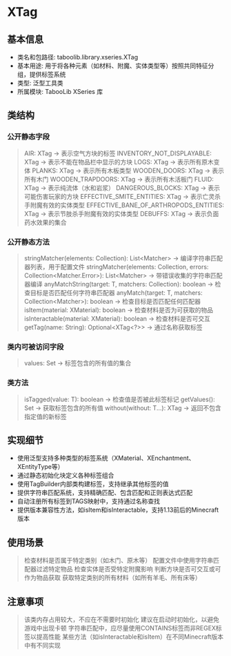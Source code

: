 # XTag
## 基本信息
- 类名和包路径: taboolib.library.xseries.XTag
- 基本用途: 用于将各种元素（如材料、附魔、实体类型等）按照共同特征分组，提供标签系统
- 类型: 泛型工具类
- 所属模块: TabooLib XSeries 库

## 类结构
### 公开静态字段
> AIR: XTag<XMaterial> -> 表示空气方块的标签
> INVENTORY_NOT_DISPLAYABLE: XTag<XMaterial> -> 表示不能在物品栏中显示的方块
> LOGS: XTag<XMaterial> -> 表示所有原木变体
> PLANKS: XTag<XMaterial> -> 表示所有木板类型
> WOODEN_DOORS: XTag<XMaterial> -> 表示所有木门
> WOODEN_TRAPDOORS: XTag<XMaterial> -> 表示所有木活板门
> FLUID: XTag<XMaterial> -> 表示纯流体（水和岩浆）
> DANGEROUS_BLOCKS: XTag<XMaterial> -> 表示可能伤害玩家的方块
> EFFECTIVE_SMITE_ENTITIES: XTag<XEntityType> -> 表示亡灵杀手附魔有效的实体类型
> EFFECTIVE_BANE_OF_ARTHROPODS_ENTITIES: XTag<XEntityType> -> 表示节肢杀手附魔有效的实体类型
> DEBUFFS: XTag<XPotion> -> 表示负面药水效果的集合

### 公开静态方法
> stringMatcher(elements: Collection<String>): List<Matcher<E>> -> 编译字符串匹配器列表，用于配置文件
> stringMatcher(elements: Collection<String>, errors: Collection<Matcher.Error>): List<Matcher<E>> -> 带错误收集的字符串匹配器编译
> anyMatchString(target: T, matchers: Collection<String>): boolean -> 检查目标是否匹配任何字符串匹配器
> anyMatch(target: T, matchers: Collection<Matcher<T>>): boolean -> 检查目标是否匹配任何匹配器
> isItem(material: XMaterial): boolean -> 检查材料是否为可获取的物品
> isInteractable(material: XMaterial): boolean -> 检查材料是否可交互
> getTag(name: String): Optional<XTag<?>> -> 通过名称获取标签

### 类内可被访问字段
> values: Set<T> -> 标签包含的所有值的集合

### 类方法
> isTagged(value: T): boolean -> 检查值是否被此标签标记
> getValues(): Set<T> -> 获取标签包含的所有值
> without(without: T...): XTag<T> -> 返回不包含指定值的新标签

## 实现细节
- 使用泛型支持多种类型的标签系统（XMaterial、XEnchantment、XEntityType等）
- 通过静态初始化块定义各种标签组合
- 使用TagBuilder内部类构建标签，支持继承其他标签的值
- 提供字符串匹配系统，支持精确匹配、包含匹配和正则表达式匹配
- 自动注册所有标签到TAGS映射中，支持通过名称查找
- 提供版本兼容性方法，如isItem和isInteractable，支持1.13前后的Minecraft版本

## 使用场景
> 检查材料是否属于特定类别（如木门、原木等）
> 配置文件中使用字符串匹配器过滤特定物品
> 检查实体是否受特定附魔影响
> 判断方块是否可交互或可作为物品获取
> 获取特定类别的所有材料（如所有羊毛、所有床等）

## 注意事项
> 该类内存占用较大，不应在不需要时初始化
> 建议在启动时初始化，以避免游戏中出现卡顿
> 字符串匹配中，应尽量使用CONTAINS标签而非REGEX标签以提高性能
> 某些方法（如isInteractable和isItem）在不同Minecraft版本中有不同实现


